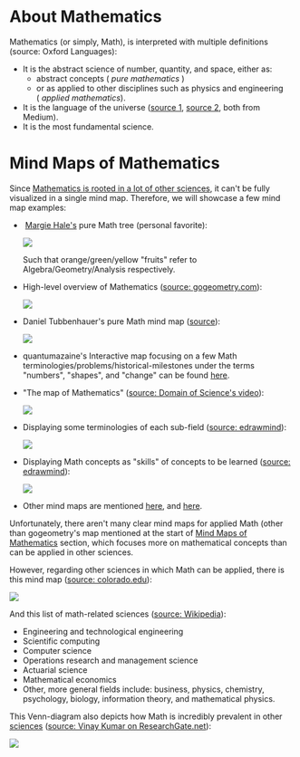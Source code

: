 
# About Mathematics

Mathematics (or simply, Math), is interpreted with multiple definitions (source: Oxford Languages):
* It is the abstract science of number, quantity, and space, either as:
	* abstract concepts ( _pure mathematics_ )
	* or as applied to other disciplines such as physics and engineering ( _applied mathematics_).
* It is the language of the universe ([source 1](https://medium.com/predict/mathematics-the-language-of-the-universe-47325ade387), [source 2](https://www.cantorsparadise.com/why-mathematics-is-the-ultimate-language-of-the-universe-bf99d8a6245f), both from Medium).
* It is the most fundamental science.

# Mind Maps of Mathematics

Since [Mathematics is rooted in a lot of other sciences](https://nap.nationalacademies.org/read/15269/chapter/5#64:~:text=FIGURE%203%2D2%20The%20mathematical%20sciences%20and%20their%20interfaces%20in%202013.%20The%20number%20of%20interfaces%20has%20increased%20since%20the%20time%20of%20Figure%203%2D1%2C%20and%20the%20mathematical%20sciences%20themselves%20have%20broadened%20in%20response.), it can't be fully visualized in a single mind map. Therefore, we will showcase a few mind map examples:

*  [Margie Hale's](https://www2.stetson.edu/~mhale/logic/tree.htm) pure Math tree (personal favorite):
  
  ![](Attachments%20-%20Mathematics/Pasted%20image%2020231201090953.png)
  
  Such that orange/green/yellow "fruits" refer to Algebra/Geometry/Analysis respectively.
  
* High-level overview of Mathematics ([source: gogeometry.com](https://gogeometry.com/education/mathematics_fields_mind_map.html)):
  
  ![](Attachments%20-%20Mathematics/Pasted%20image%2020231201085602.png)
  
* Daniel Tubbenhauer's pure Math mind map ([source](https://www.dtubbenhauer.com/Talk-Dublin-2020.pdf)):
  
  ![](Attachments%20-%20Mathematics/Pasted%20image%2020231201092409.png)
  
  
* quantumazaine's Interactive map focusing on a few Math terminologies/problems/historical-milestones under the terms "numbers", "shapes", and "change" can be found [here](https://www.quantamagazine.org/the-map-of-mathematics-20200213/).
  
* "The map of Mathematics" ([source: Domain of Science's video](https://www.youtube.com/watch?v=OmJ-4B-mS-Y)):
  
  ![](Attachments%20-%20Mathematics/Pasted%20image%2020231201085823.png)
  
* Displaying some terminologies of each sub-field ([source: edrawmind](https://www.edrawmind.com/mind-maps/11525/maths-study)):
  
  ![](Attachments%20-%20Mathematics/Pasted%20image%2020231201090131.png)
* Displaying Math concepts as "skills" of concepts to be learned ([source: edrawmind](https://www.edrawmind.com/mind-maps/12298/mathematical-skills)):
  
  ![](Attachments%20-%20Mathematics/Pasted%20image%2020231201090335.png)
* Other mind maps are mentioned [here](https://www.edrawmind.com/mind-maps/education/maths/page-1), and [here](https://www.quora.com/Is-there-any-diagram-or-tree-of-all-fields-of-mathematics-or-mathematics-evolution).


Unfortunately, there aren't many clear mind maps for applied Math (other than gogeometry's map mentioned at the start of [Mind Maps of Mathematics](#Mind%20Maps%20of%20Mathematics) section, which focuses more on mathematical concepts than can be applied in other sciences. 

However, regarding other sciences in which Math can be applied, there is this mind map ([source: colorado.edu](https://www.colorado.edu/amath/academics/undergraduate-program/applied-math-major-bs/recommended-options-applied-math-majors)):

![](Attachments%20-%20Mathematics/Pasted%20image%2020231201093554.png)

And this list of math-related sciences ([source: Wikipedia](https://en.wikipedia.org/wiki/Applied_mathematics#Associated_mathematical_sciences)):
* Engineering and technological engineering
* Scientific computing
* Computer science
* Operations research and management science
* Actuarial science
* Mathematical economics
* Other, more general fields include: business, physics, chemistry, psychology, biology, information theory, and mathematical physics.

This Venn-diagram also depicts how Math is incredibly prevalent in other [sciences](../../Science.md) ([source: Vinay Kumar on ResearchGate.net](https://www.researchgate.net/publication/272852982_Mathematics_Is_Science_A_Topic_Revisited_in_Context_of_FCS_of_India)):

![](Attachments%20-%20Mathematics/Pasted%20image%2020231201094617.png)

